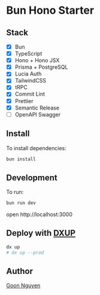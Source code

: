 # Bun Hono Starter

## Stack

- [x] Bun
- [x] TypeScript
- [x] Hono + Hono JSX
- [x] Prisma + PostgreSQL
- [x] Lucia Auth
- [x] TailwindCSS
- [x] tRPC
- [x] Commit Lint
- [x] Prettier
- [x] Semantic Release
- [ ] OpenAPI Swagger

## Install

To install dependencies:

```sh
bun install
```

## Development

To run:

```sh
bun run dev
```

open http://localhost:3000

## Deploy with [DXUP](https://dxup.dev)

```bash
dx up
# dx up --prod
```

## Author

[Goon Nguyen](https://x.com/goon_nguyen)

